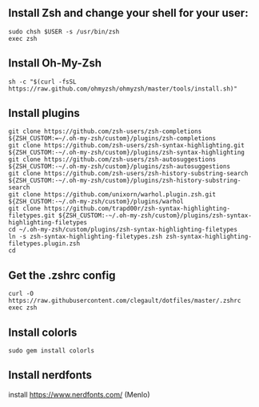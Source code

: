 ## Install Zsh and change your shell for your user:
```sudo apt install zsh
sudo chsh $USER -s /usr/bin/zsh
exec zsh
```
## Install Oh-My-Zsh
`sh -c "$(curl -fsSL https://raw.github.com/ohmyzsh/ohmyzsh/master/tools/install.sh)"`

## Install plugins
```git clone https://github.com/bhilburn/powerlevel9k.git ~/.oh-my-zsh/custom/themes/powerlevel9k
git clone https://github.com/zsh-users/zsh-completions ${ZSH_CUSTOM:=~/.oh-my-zsh/custom}/plugins/zsh-completions
git clone https://github.com/zsh-users/zsh-syntax-highlighting.git ${ZSH_CUSTOM:-~/.oh-my-zsh/custom}/plugins/zsh-syntax-highlighting
git clone https://github.com/zsh-users/zsh-autosuggestions ${ZSH_CUSTOM:-~/.oh-my-zsh/custom}/plugins/zsh-autosuggestions
git clone https://github.com/zsh-users/zsh-history-substring-search ${ZSH_CUSTOM:-~/.oh-my-zsh/custom}/plugins/zsh-history-substring-search
git clone https://github.com/unixorn/warhol.plugin.zsh.git ${ZSH_CUSTOM:-~/.oh-my-zsh/custom}/plugins/warhol
git clone https://github.com/trapd00r/zsh-syntax-highlighting-filetypes.git ${ZSH_CUSTOM:-~/.oh-my-zsh/custom}/plugins/zsh-syntax-highlighting-filetypes
cd ~/.oh-my-zsh/custom/plugins/zsh-syntax-highlighting-filetypes
ln -s zsh-syntax-highlighting-filetypes.zsh zsh-syntax-highlighting-filetypes.plugin.zsh
cd
```

## Get the .zshrc config
```
curl -O https://raw.githubusercontent.com/clegault/dotfiles/master/.zshrc
exec zsh
```

## Install colorls
```sudo apt install build-essential ruby ruby-dev
sudo gem install colorls
```

## Install nerdfonts
install https://www.nerdfonts.com/ (Menlo)
